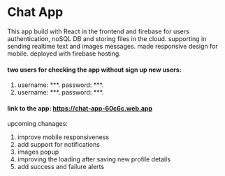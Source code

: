 # Chat App
This app build with React in the frontend and firebase for users authentication, noSQL DB and storing files in the cloud.
supporting in sending realtime text and images messages. made responsive design for mobile. deployed with firebase hosting.

#### two users for checking the app without sign up new users:
1. username: ***. password: ***.
2. username: ***. password: ***. 

#### link to the app: https://chat-app-60c6c.web.app

upcoming chanages:
1. improve mobile responsiveness
2. add support for notifications 
3. images popup 
4. improving the loading after saving new profile details
5. add success and failure alerts
